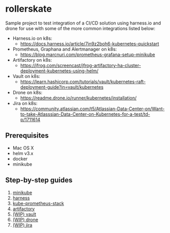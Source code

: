 # rollerskate

Sample project to test integration of a CI/CD solution using harness.io and drone for use with some of the more common integrations listed below:

* Harness.io on k8s:
  * https://docs.harness.io/article/7in9z2boh6-kubernetes-quickstart
* Prometheus, Graphana and Alertmanager on k8s:
  * https://blog.marcnuri.com/prometheus-grafana-setup-minikube
* Artifactory on k8s:
  * https://jfrog.com/screencast/jfrog-artifactory-ha-cluster-deployment-kubernetes-using-helm/
* Vault on k8s:
  * https://learn.hashicorp.com/tutorials/vault/kubernetes-raft-deployment-guide?in=vault/kubernetes
* Drone on k8s:
  * https://readme.drone.io/runner/kubernetes/installation/
* Jira on k8s:
  * https://community.atlassian.com/t5/Atlassian-Data-Center-on/Want-to-take-Atlasssian-Data-Center-on-Kubernetes-for-a-test/td-p/1711614

## Prerequisites

* Mac OS X
* helm v3.x
* docker
* minikube

## Step-by-step guides

1. [minikube](./000-MINIKUBE.md)
2. [harness](./001-HARNESS.md)
3. [kube-prometheus-stack](./002-MONITORING.md)
4. [artifactory](./003-ARTIFACTORY.md)
5. [(WIP) vault](./004-VAULT.md)
6. [(WIP) drone](./005-DRONE.md)
7. [(WIP) jira](./005-JIRA.md)
